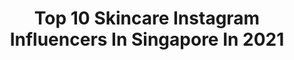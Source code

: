 ---
title: Top 10 Skincare Instagram Influencers In Singapore In 2021
description: >-
  Find top skincare Instagram influencers in Singapore in 2021. Most popular hashtags: #skincare #beauty #singapore #igsg.
platform: Instagram
hits: 23
text_top: Discover the most popular Instagram accounts on inBeat.
text_bottom: Our platform has 23 Instagram influencers like this in Singapore for you to connect with.
profiles:
  - username: "_jxxi"
    fullname: >-
      𝓙𝓮𝓶𝓲 💎
    bio: >-
      Some days bare, some days dolled 💄 🐸👑❤️:@kevindamnshit 💄makeup & skincare: @jemi.marykaysg 🍵: @quickdiamondsg 📌: @favesofficial
    location: "Singapore"
    followers: 18043
    engagement: 354
    commentsToLikes: 0.063605
    id: ck55nallp5t0s0i11c27sjcxl
    verified: false
    hashtags: "#dwsingapore, #igsg, #dwinsg, #danielwellington"
  - username: "rachelwongggg"
    fullname: >-
      Rachel Wong
    bio: >-
      Managed by @facestm 💜 FITNESS & SKINCARE 🎥 Bookings: jovina@facestm.com 〰️ Bilingual Actress | Host | Livestream ✉️ rachelwongg@hotmail.com
    location: "Singapore"
    followers: 35052
    engagement: 297
    commentsToLikes: 0.014453
    id: ck5zvedfd42qt0i140vr1e7tp
    verified: false
    hashtags: "#hoolahcrew, #justhoolah, #hoolah, #toryburchbags"
  - username: "ivannavich"
    fullname: >-
      Ivan L
    bio: >-
      🌟ʟɪꜰᴇꜱᴛʏʟᴇ ᴀᴅᴠᴇɴᴛᴜʀᴇʀ ᴊᴏɪɴ ᴍᴇ ᴏɴ ᴍʏ ᴀᴅᴠᴇɴᴛᴜʀᴇꜱ ᴏʀ ᴄᴏʟʟᴀʙᴏʀᴀᴛᴇ 📩Ivannavich@gmail.com ⬇ᴄʜᴇᴄᴋ ᴏᴜᴛ ᴍʏ ꜱɪᴛᴇ
    location: "Singapore"
    followers: 30011
    engagement: 287
    commentsToLikes: 0.016145
    id: ck0w5dn3w34lj0i19xh284gj7
    verified: false
    hashtags: "#instagood, #ootd, #asian, #hungrygowhere"
  - username: "wanleng_"
    fullname: >-
      𝑬𝒗𝒆𝒍𝒚𝒏𝒏 罗婉翎 🦄
    bio: >-
      ʙᴇᴀᴜᴛʏ | ғᴀsʜɪᴏɴ | ʟɪғᴇsᴛʏʟᴇ | ᴛʀᴀᴠᴇʟ 📍 🇸🇬 | 🇲🇾 📮 wanleng0113@gmail.com 📩 ᴅᴍ : ᴄᴏʟʟᴀʙ | ᴇᴠᴇɴᴛ | sᴘᴏɴsᴏʀsʜɪᴘ #wanlengxads
    location: "Singapore"
    followers: 25697
    engagement: 148
    commentsToLikes: 0.025449
    id: ck8t6dhkxd7i80j78i54kuvla
    verified: false
    hashtags: "#chinatown, #travelphotography, #femmetravel, #peopleparkcomplex"
  - username: "shavonne.wong"
    fullname: >-
      Shavonne Wong | Photographer
    bio: >-
      🇸🇬📸 Singapore based fashion and celebrity photographer 👩 Founder of @genv.agency AsNTM Cycle 5 & 6 Guest Photographer Forbes 30 under 30 Asia 2020
    location: "Singapore"
    followers: 21358
    engagement: 183
    commentsToLikes: 0.020223
    id: ck14ihwyofhg30i19gzusp79h
    verified: false
    hashtags: ""
  - username: "notveron"
    fullname: >-
      ♡ veronica ♡
    bio: >-
      ☀️🏖🥂🎉
    location: "Singapore"
    followers: 12960
    engagement: 454
    commentsToLikes: 0.022581
    id: ck5py4mqeual70i11t3ma7vxt
    verified: false
    hashtags: "#healthylifestyle, #asiangirls, #sponsored, #ad"
  - username: "xclarieacaciateo"
    fullname: >-
      CLARIE ACACIA TEO
    bio: >-
      ✞=♡ Managed by 🎥 TJHT @titandigitalmedia 💌 xclarieacaciateo@gmail.com
    location: "Singapore"
    followers: 28267
    engagement: 288
    commentsToLikes: 0.023071
    id: ck6tyneqa4qz20j71gkh0a3sn
    verified: false
    hashtags: "#acne, #beauty, #endorsed, #lumispa"
  - username: "beautifulbuns_sg"
    fullname: >-
      Cheryl 세린 🙋🏻
    bio: >-
      Editor, Ex-journalist, Multi-award-winning beauty blogger HerWorld Beauty Awards Judge HerWorldPlus SMA Beauty Winner ‘16 Most Popular Beauty Blog ‘15
    location: "Singapore"
    followers: 35746
    engagement: 144
    commentsToLikes: 0.100739
    id: ck5cb6rp1euka0i11zuuwh70y
    verified: false
    hashtags: "#liptint, #redlipstick, #guerlain, #instabeauty"
  - username: "get.outcho.feelings.hoe_"
    fullname: >-
      •☁️•
    bio: >-
      •Life quotes siss ....🌩• ••sg💕🌥•• •••| @0nlysh0nta | ~ main⛈•••
    location: "Singapore"
    followers: 44705
    engagement: 242
    commentsToLikes: 0.018771
    id: ck8tbga1xvjn40j78y8tfe1gm
    verified: false
    hashtags: ""
  - username: "sarawongg"
    fullname: >-
      s a r a🍒♡°~•
    bio: >-
      안녕👋🏻 shop @dazzlewithsara 🛍 ~ • ◇ ♡ ~ • ◇ ♡ ~ • ◇ ♡ i post pics to clear my gallery🥵
    location: "Singapore"
    followers: 3743
    engagement: 1340
    commentsToLikes: 0.200765
    id: ckf5oib3r2ctv0j231r9s9h3g
    verified: false
    hashtags: "#sggiveaway, #giveaway, #singapore, #saraxsp"
---